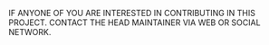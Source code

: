 IF ANYONE OF YOU ARE INTERESTED IN CONTRIBUTING IN THIS PROJECT. CONTACT THE HEAD MAINTAINER VIA WEB OR SOCIAL NETWORK.
